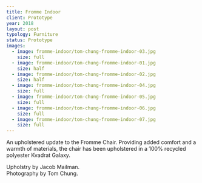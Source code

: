 ```yaml
---
title: Fromme Indoor
client: Prototype
year: 2018
layout: post
typology: Furniture 
status: Prototype
images:
  - image: fromme-indoor/tom-chung-fromme-indoor-03.jpg
    size: full
  - image: fromme-indoor/tom-chung-fromme-indoor-01.jpg
    size: half
  - image: fromme-indoor/tom-chung-fromme-indoor-02.jpg
    size: half
  - image: fromme-indoor/tom-chung-fromme-indoor-04.jpg
    size: full
  - image: fromme-indoor/tom-chung-fromme-indoor-05.jpg
    size: full
  - image: fromme-indoor/tom-chung-fromme-indoor-06.jpg
    size: full 
  - image: fromme-indoor/tom-chung-fromme-indoor-07.jpg
    size: full   
---
```


An upholstered update to the Fromme Chair. Providing added comfort and a warmth of materials, the chair has been upholstered in a 100% recycled polyester Kvadrat Galaxy.

Upholstry by Jacob Mailman.<br>
Photography by Tom Chung.
